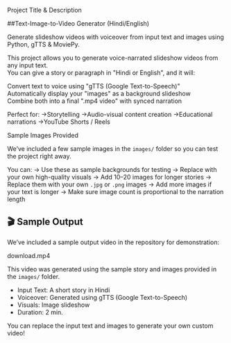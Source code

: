 Project Title & Description

  ##Text-Image-to-Video Generator (Hindi/English)

Generate slideshow videos with voiceover from input text and images using Python, gTTS & MoviePy.


This project allows you to generate voice-narrated slideshow videos from any input text.  
You can give a story or paragraph in "Hindi or English", and it will:

 Convert text to voice using "gTTS (Google Text-to-Speech)"  
 Automatically display your "images" as a background slideshow  
 Combine both into a final ".mp4 video" with synced narration

Perfect for:
 ->Storytelling
 ->Audio-visual content creation
 ->Educational narrations
 ->YouTube Shorts / Reels

  Sample Images Provided

We’ve included a few sample images in the `images/` folder so you can test the project right away.

You can:
->  Use these as sample backgrounds for testing
-> Replace with your own high-quality visuals
-> Add 10–20 images for longer stories
-> Replace them with your own `.jpg` or `.png` images
-> Add more images if your text is longer
-> Make sure image count is proportional to the narration length

## 🎬 Sample Output

We’ve included a sample output video in the repository for demonstration:

download.mp4

This video was generated using the sample story and images provided in the `images/` folder.

- Input Text: A short story in Hindi
- Voiceover: Generated using gTTS (Google Text-to-Speech)
- Visuals: Image slideshow 
- Duration: 2 min.

You can replace the input text and images to generate your own custom video!


